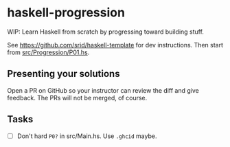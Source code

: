 # haskell-progression

WIP: Learn Haskell from scratch by progressing toward building stuff.

See https://github.com/srid/haskell-template for dev instructions. Then start from [src/Progression/P01.hs](src/Progression/P01.hs).

## Presenting your solutions

Open a PR on GitHub so your instructor can review the diff and give feedback. The PRs will not be merged, of course.

## Tasks

- [ ] Don't hard `P0?` in src/Main.hs. Use `.ghcid` maybe.
